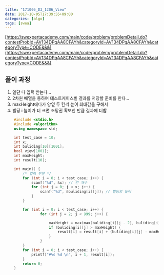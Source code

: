 ```yaml
---
title: "171005_D3_1206_View"
date: 2017-10-05T17:39:55+09:00
categories: [algo]
tags: [swea]
---
```


[https://swexpertacademy.com/main/code/problem/problemDetail.do?contestProbId=AV134DPqAA8CFAYh&categoryId=AV134DPqAA8CFAYh&categoryType=CODE&&&](https://swexpertacademy.com/main/code/problem/problemDetail.do?contestProbId=AV134DPqAA8CFAYh&categoryId=AV134DPqAA8CFAYh&categoryType=CODE&&&)

## 풀이 과정

1.  일단 다 입력 받는다...
2.  2차원 배열을 통하여 테스트케이스별 결과를 저장할 준비를 한다...
3.  maxHeight에다가 양옆 두 칸씩 높이 최대값을 구해서
4.  빌딩 i 높이가 더 크면 조망권 확보한 만큼 결과에 더함

```cpp
    #include <stdio.h>
    #include <algorithm>
    using namespace std;

    int test_case = 10;
    int x;
    int buliding[10][1001];
    bool view[1001];
    int maxHeight;
    int result[10];

    int main() {
        /* 입력 부분 */
        for (int i = 0; i < test_case; i++) {
            scanf("%d", &x); // 칸 개수
            for (int j = 0; j < x; j++) {
                scanf("%d", &buliding[i][j]); // 빌딩의 높이
            }
        }

        for (int i = 0; i < test_case; i++) {
                for (int j = 2; j < 999; j++) {

                    maxHeight = max(max(buliding[i][j - 2], buliding[i][j - 1]), max(buliding[i][j + 2], buliding[i][j + 1]));
                    if (buliding[i][j] > maxHeight) {
                        result[i] = result[i] + (buliding[i][j] - maxHeight);
                    }
                }
        }
        for (int i = 0; i < test_case; i++) {
            printf("#%d %d \n", i + 1, result[i]);
        }
        return 0;
    }
```